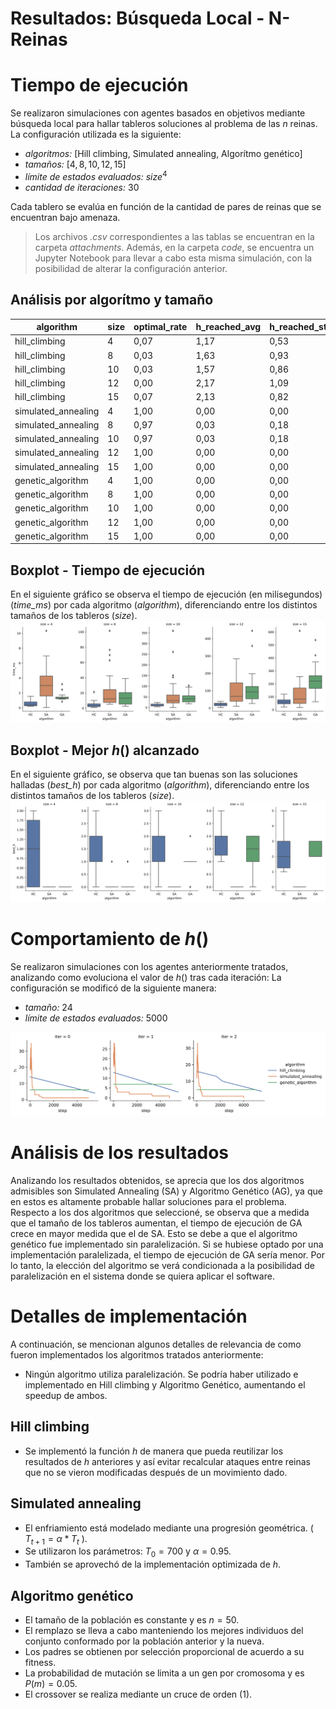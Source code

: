 Resultados: Búsqueda Local - N-Reinas
===
# Tiempo de ejecución
Se realizaron simulaciones con agentes basados en objetivos mediante búsqueda local para hallar tableros soluciones al problema de las $n$ reinas. La configuración utilizada es la siguiente:
- _algoritmos:_ [Hill climbing, Simulated annealing, Algorítmo genético]
- _tamaños:_ $[4, 8, 10, 12, 15]$
- _límite de estados evaluados:_ $size^4$
- _cantidad de iteraciones:_ $30$

Cada tablero se evalúa en función de la cantidad de pares de reinas que se encuentran bajo amenaza.

> Los archivos *.csv* correspondientes a las tablas se encuentran en la carpeta *attachments*. Además, en la carpeta *code*, se encuentra un Jupyter Notebook para llevar a cabo esta misma simulación, con la posibilidad de alterar la configuración anterior.

## Análisis por algorítmo y tamaño
|algorithm          |size|optimal_rate|h_reached_avg|h_reached_std|time_ms_avg|time_ms_std|iter_avg|iter_std|
|-------------------|----|------------|-------------|-------------|-----------|-----------|--------|--------|
|hill_climbing      |4   |0,07        |1,17         |0,53         |0,56       |0,34       |24,80   |17,24   |
|hill_climbing      |8   |0,03        |1,63         |0,93         |4,49       |3,98       |188,53  |111,50  |
|hill_climbing      |10  |0,03        |1,57         |0,86         |12,15      |6,18       |501,00  |226,31  |
|hill_climbing      |12  |0,00        |2,17         |1,09         |20,54      |9,36       |765,60  |350,78  |
|hill_climbing      |15  |0,07        |2,13         |0,82         |61,08      |26,31      |1659,00 |500,46  |
|simulated_annealing|4   |1,00        |0,00         |0,00         |3,08       |2,33       |105,43  |64,73   |
|simulated_annealing|8   |0,97        |0,03         |0,18         |22,76      |24,36      |750,60  |865,96  |
|simulated_annealing|10  |0,97        |0,03         |0,18         |61,81      |78,03      |1893,13 |2187,34 |
|simulated_annealing|12  |1,00        |0,00         |0,00         |95,90      |76,49      |2925,13 |2437,41 |
|simulated_annealing|15  |1,00        |0,00         |0,00         |120,74     |115,51     |2767,23 |2545,50 |
|genetic_algorithm  |4   |1,00        |0,00         |0,00         |1,45       |0,46       |50,00   |0,00    |
|genetic_algorithm  |8   |1,00        |0,00         |0,00         |13,95      |9,67       |220,00  |134,93  |
|genetic_algorithm  |10  |1,00        |0,00         |0,00         |44,38      |21,81      |558,33  |265,58  |
|genetic_algorithm  |12  |1,00        |0,00         |0,00         |110,53     |90,02      |1070,00 |802,86  |
|genetic_algorithm  |15  |1,00        |0,00         |0,00         |233,63     |100,28     |1503,33 |548,97  |


## Boxplot - Tiempo de ejecución
En el siguiente gráfico se observa el tiempo de ejecución (en milisegundos) (_time_ms_) por cada algoritmo (_algorithm_), diferenciando entre los distintos tamaños de los tableros (_size_).
<img src="./attachments/time_by_algorithm.svg">

## Boxplot - Mejor $h()$ alcanzado
En el siguiente gráfico, se observa que tan buenas son las soluciones halladas (_best_h_) por cada algoritmo (_algorithm_), diferenciando entre los distintos tamaños de los tableros (_size_).
<img src="./attachments/h_by_algorithm.svg">

# Comportamiento de $h()$
Se realizaron simulaciones con los agentes anteriormente tratados, analizando como evoluciona el valor de $h()$ tras cada iteración:
La configuración se modificó de la siguiente manera:
- _tamaño:_ $24$
- _límite de estados evaluados:_ $5000$

<img src="./attachments/h-behavior.svg">

# Análisis de los resultados
Analizando los resultados obtenidos, se aprecia que los dos algoritmos admisibles son Simulated Annealing (SA) y Algoritmo Genético (AG), ya que en estos es altamente probable hallar soluciones para el problema. 
Respecto a los dos algoritmos que seleccioné, se observa que a medida que el tamaño de los tableros aumentan, el tiempo de ejecución de GA crece en mayor medida que el de SA. Esto se debe a que el algoritmo genético fue implementado sin paralelización. Si se hubiese optado por una implementación paralelizada, el tiempo de ejecución de GA sería menor. Por lo tanto, la elección del algoritmo se verá condicionada a la posibilidad de paralelización en el sistema donde se quiera aplicar el software.

# Detalles de implementación
A continuación, se mencionan algunos detalles de relevancia de como fueron implementados los algoritmos tratados anteriormente:

- Ningún algoritmo utiliza paralelización. Se podría haber utilizado e implementado en Hill climbing y Algoritmo Genético, aumentando el speedup de ambos.

## Hill climbing
- Se implementó la función $h$ de manera que pueda reutilizar los resultados de $h$ anteriores y así evitar recalcular ataques entre reinas que no se vieron modificadas después de un movimiento dado.

## Simulated annealing
- El enfriamiento está modelado mediante una progresión geométrica. ( $T_{t+1} = \alpha*T_{t}$ ).
- Se utilizaron los parámetros: $T_{0} = 700$ y $\alpha = 0.95$.
- También se aprovechó de la implementación optimizada de $h$.

## Algoritmo genético
- El tamaño de la población es constante y es $n=50$.
- El remplazo se lleva a cabo manteniendo los mejores individuos del conjunto conformado por la población anterior y la nueva.
- Los padres se obtienen por selección proporcional de acuerdo a su fitness.
- La probabilidad de mutación se limita a un gen por cromosoma y es $P(m)=0.05$.
- El crossover se realiza mediante un cruce de orden (1).
